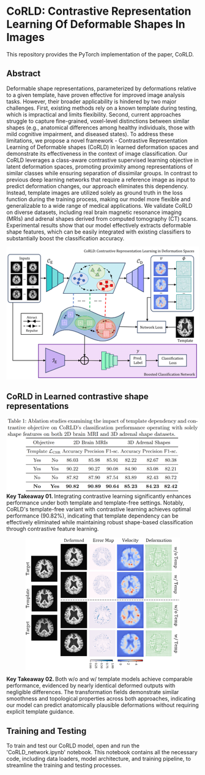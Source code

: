 # CoRLD: Contrastive Representation Learning Of Deformable Shapes In Images
This repository provides the PyTorch implementation of the paper, CoRLD.

## Abstract
Deformable shape representations, parameterized by deformations relative to a given template, have proven effective for improved image analysis tasks. However, their broader applicability is hindered by two major challenges. First, existing methods rely on a known template during testing, which is impractical and limits flexibility. Second, current approaches struggle to capture fine-grained, voxel-level distinctions between similar shapes (e.g., anatomical differences among healthy individuals, those with mild cognitive impairment, and diseased states). To address these limitations, we propose a novel framework - Contrastive Representation Learning of Deformable shapes (CoRLD) in learned deformation spaces and demonstrate its effectiveness in the context of image classification. Our CoRLD leverages a class-aware contrastive supervised learning objective in latent deformation spaces, promoting proximity among representations of similar classes while ensuring separation of dissimilar groups. In contrast to previous deep learning networks that require a reference image as input to predict deformation changes, our approach eliminates this dependency. Instead, template images are utilized solely as ground truth in the loss function during the training process, making our model more flexible and generalizable to a wide range of medical applications. We validate CoRLD on diverse datasets, including real brain magnetic resonance imaging (MRIs) and adrenal shapes derived from computed tomography (CT) scans. Experimental results show that our model effectively extracts deformable shape features, which can be easily integrated with existing classifiers to substantially boost the classification accuracy.

![CoRLD Network](figures/CoRLD_fig.png)

## CoRLD in Learned contrastive shape representations
![CoRLD Network](figures/lat_rep_clf.png)
<b> Key Takeaway 01. </b> Integrating contrastive learning significantly enhances performance under both template and template-free settings. Notably, CoRLD's template-free variant with contrastive learning achieves optimal performance ($90.82\%$), indicating that template dependency can be effectively eliminated while maintaining robust shape-based classification through contrastive feature learning.

<img src="figures/vel_defs.png" alt="CoRLD Network" style="width:80%; display:block; margin:auto;"/>

<b> Key Takeaway 02. </b> Both w/o and w/ template models achieve comparable performance, evidenced by nearly identical deformed outputs with negligible differences. The transformation fields demonstrate similar smoothness and topological properties across both approaches, indicating our model can predict anatomically plausible deformations without requiring explicit template guidance. 


## Training and Testing
To train and test our CoRLD model, open and run the 'CoRLD_network.ipynb' notebook. This notebook contains all the necessary code, including data loaders, model architecture, and training pipeline, to streamline the training and testing processes. 
